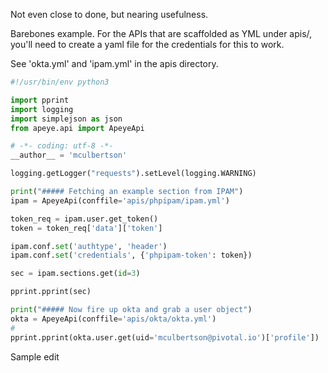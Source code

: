 Not even close to done, but nearing usefulness.

Barebones example.  For the APIs that are scaffolded as YML under apis/, you'll need to create a yaml file for the credentials for this to work.

See 'okta.yml' and 'ipam.yml' in the apis directory.

```python
#!/usr/bin/env python3

import pprint
import logging
import simplejson as json
from apeye.api import ApeyeApi

# -*- coding: utf-8 -*-
__author__ = 'mculbertson'

logging.getLogger("requests").setLevel(logging.WARNING)

print("##### Fetching an example section from IPAM")
ipam = ApeyeApi(conffile='apis/phpipam/ipam.yml')

token_req = ipam.user.get_token()
token = token_req['data']['token']

ipam.conf.set('authtype', 'header')
ipam.conf.set('credentials', {'phpipam-token': token})

sec = ipam.sections.get(id=3)

pprint.pprint(sec)

print("##### Now fire up okta and grab a user object")
okta = ApeyeApi(conffile='apis/okta/okta.yml')
#
pprint.pprint(okta.user.get(uid='mculbertson@pivotal.io')['profile'])
```

Sample edit
